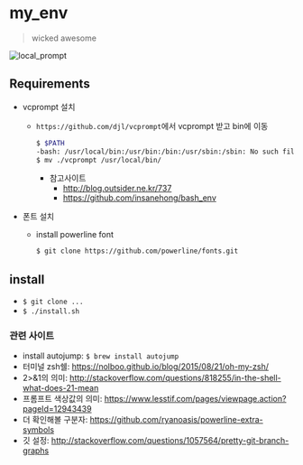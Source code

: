 # my_env

> wicked awesome

![local_prompt](https://cloud.githubusercontent.com/assets/5036939/21316522/7985108a-c644-11e6-8a54-561de5d4dc2a.png)

## Requirements

- vcprompt 설치
  - `https://github.com/djl/vcprompt`에서 vcprompt 받고 bin에 이동

    ```bash
    $ $PATH
    -bash: /usr/local/bin:/usr/bin:/bin:/usr/sbin:/sbin: No such file or directory
    $ mv ./vcprompt /usr/local/bin/
    ```
    - 참고사이트
        - http://blog.outsider.ne.kr/737
        - https://github.com/insanehong/bash_env

- 폰트 설치
  - install powerline font

    ```bash
    $ git clone https://github.com/powerline/fonts.git
    ```
    
## install

- ```$ git clone ...```
- ```$ ./install.sh```

### 관련 사이트

- install autojump: ```$ brew install autojump```
- 터미널 zsh쉘: https://nolboo.github.io/blog/2015/08/21/oh-my-zsh/
- 2>&1의 의미: http://stackoverflow.com/questions/818255/in-the-shell-what-does-21-mean
- 프롬프트 색상값의 의미: https://www.lesstif.com/pages/viewpage.action?pageId=12943439
- 더 확인해볼 구분자: https://github.com/ryanoasis/powerline-extra-symbols
- 깃 설정: http://stackoverflow.com/questions/1057564/pretty-git-branch-graphs

